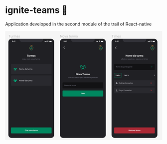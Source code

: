 # ignite-teams :rocket:

Application developed in the second module of the trail of React-native

![App Example](https://github.com/LucasVidigal98/ignite-teams/blob/main/assets/app_example.png)
